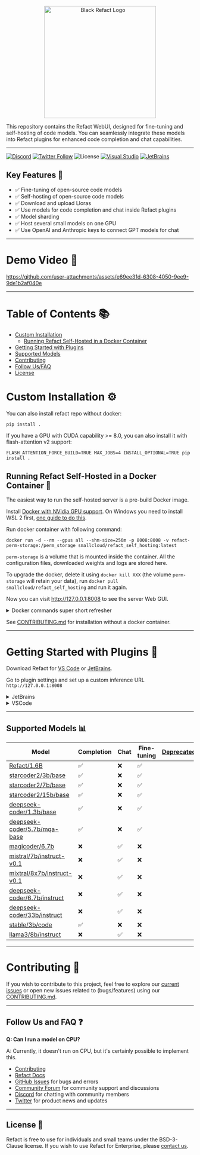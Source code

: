 <p align='center'>
  <picture>
   <source width='300px' alt='White Refact Logo' media="(prefers-color-scheme: dark)" srcset="white-refact-logo.svg">
   <img width='300px' alt="Black Refact Logo" src="refact-logo.svg">
  </picture>
</p>

This repository contains the Refact WebUI, designed for fine-tuning and self-hosting of code models. You can seamlessly integrate these models into Refact plugins for enhanced code completion and chat capabilities.

---

[![Discord](https://img.shields.io/discord/1037660742440194089?logo=discord&label=Discord&link=https%3A%2F%2Fsmallcloud.ai%2Fdiscord)](https://smallcloud.ai/discord)
[![Twitter Follow](https://img.shields.io/twitter/follow/refact_ai)](https://twitter.com/intent/follow?screen_name=refact_ai)
![License](https://img.shields.io/github/license/smallcloudai/refact?cacheSeconds=1000)
[![Visual Studio](https://img.shields.io/visual-studio-marketplace/d/smallcloud.codify?label=VS%20Code)](https://marketplace.visualstudio.com/items?itemName=smallcloud.codify)
[![JetBrains](https://img.shields.io/jetbrains/plugin/d/com.smallcloud.codify?label=JetBrains)](https://plugins.jetbrains.com/plugin/20647-codify)

## Key Features 🌟

- ✅ Fine-tuning of open-source code models
- ✅ Self-hosting of open-source code models
- ✅ Download and upload Lloras
- ✅ Use models for code completion and chat inside Refact plugins
- ✅ Model sharding
- ✅ Host several small models on one GPU
- ✅ Use OpenAI and Anthropic keys to connect GPT models for chat

---

# Demo Video 🎥

https://github.com/user-attachments/assets/e69ee31d-6308-4050-9ee9-9de1b2af040e

---

# Table of Contents 📚

- [Custom Installation](#custom-installation-%EF%B8%8F)
  - [Running Refact Self-Hosted in a Docker Container](#running-refact-self-hosted-in-a-docker-container-)
- [Getting Started with Plugins](#getting-started-with-plugins-)
- [Supported Models](#supported-models-)
- [Contributing](#contributing-)
- [Follow Us/FAQ](#follow-us-and-faq-)
- [License](#license-)


# Custom Installation ⚙️

You can also install refact repo without docker:
```shell
pip install .
```
If you have a GPU with CUDA capability >= 8.0, you can also install it with flash-attention v2 support:
```shell
FLASH_ATTENTION_FORCE_BUILD=TRUE MAX_JOBS=4 INSTALL_OPTIONAL=TRUE pip install .
```


## Running Refact Self-Hosted in a Docker Container 🐳


The easiest way to run the self-hosted server is a pre-build Docker image.

Install [Docker with NVidia GPU support](https://docs.nvidia.com/datacenter/cloud-native/container-toolkit/install-guide.html#docker).
On Windows you need to install WSL 2 first, [one guide to do this](https://docs.docker.com/desktop/install/windows-install).

Run docker container with following command:
```commandline
docker run -d --rm --gpus all --shm-size=256m -p 8008:8008 -v refact-perm-storage:/perm_storage smallcloud/refact_self_hosting:latest
```

`perm-storage` is a volume that is mounted inside the container. All the configuration files, downloaded weights and logs are stored here.

To upgrade the docker, delete it using `docker kill XXX` (the volume `perm-storage` will retain your
data), run `docker pull smallcloud/refact_self_hosting` and run it again.

Now you can visit http://127.0.0.1:8008 to see the server Web GUI.


<details><summary>Docker commands super short refresher</summary>
Add your yourself to docker group to run docker without sudo (works for Linux):

```commandline
sudo usermod -aG docker {your user}
```

List all containers:

```commandline
docker ps -a
```

Start and stop existing containers (stop doesn't remove them):

```commandline
docker start XXX
docker stop XXX
```

Shows messages from a container:
```commandline
docker logs -f XXX
```

Remove a container and all its data (except data inside a volume):
```commandline
docker rm XXX
```

Check out or delete a docker volume:
```commandline
docker volume inspect VVV
docker volume rm VVV
```
</details>


See [CONTRIBUTING.md](CONTRIBUTING.md) for installation without a docker container.

---

# Getting Started with Plugins 🔌


Download Refact for [VS Code](https://marketplace.visualstudio.com/items?itemName=smallcloud.codify) or [JetBrains](https://plugins.jetbrains.com/plugin/20647-refact-ai).

Go to plugin settings and set up a custom inference URL `http://127.0.0.1:8008`

<details><summary>JetBrains</summary>
Settings > Tools > Refact.ai > Advanced > Inference URL
</details>
<details><summary>VSCode</summary>
Extensions > Refact.ai Assistant > Settings > Infurl
</details>

---

## Supported Models 📊

| Model                                                                                             | Completion | Chat | Fine-tuning | [Deprecated](## "Will be removed in next versions") |
|---------------------------------------------------------------------------------------------------|------------|------|-------------|-----------------------------------------------------|
| [Refact/1.6B](https://huggingface.co/smallcloudai/Refact-1_6B-fim)                                | ✅          | ❌    | ✅           |                                                     |
| [starcoder2/3b/base](https://huggingface.co/bigcode/starcoder2-3b)                                | ✅          | ❌    | ✅           |                                                     |
| [starcoder2/7b/base](https://huggingface.co/bigcode/starcoder2-7b)                                | ✅          | ❌    | ✅           |                                                     |
| [starcoder2/15b/base](https://huggingface.co/bigcode/starcoder2-15b)                              | ✅          | ❌    | ✅           |                                                     |
| [deepseek-coder/1.3b/base](https://huggingface.co/deepseek-ai/deepseek-coder-1.3b-base)           | ✅          | ❌    | ✅           |                                                     |
| [deepseek-coder/5.7b/mqa-base](https://huggingface.co/deepseek-ai/deepseek-coder-5.7bmqa-base)    | ✅          | ❌    | ✅           |                                                     |
| [magicoder/6.7b](https://huggingface.co/TheBloke/Magicoder-S-DS-6.7B-GPTQ)                        | ❌          | ✅    | ❌           |                                                     |
| [mistral/7b/instruct-v0.1](https://huggingface.co/TheBloke/Mistral-7B-Instruct-v0.1-GPTQ)         | ❌          | ✅    | ❌           |                                                     |
| [mixtral/8x7b/instruct-v0.1](https://huggingface.co/mistralai/Mixtral-8x7B-Instruct-v0.1)         | ❌          | ✅    | ❌           |                                                     |
| [deepseek-coder/6.7b/instruct](https://huggingface.co/TheBloke/deepseek-coder-6.7B-instruct-GPTQ) | ❌          | ✅    | ❌           |                                                     |
| [deepseek-coder/33b/instruct](https://huggingface.co/deepseek-ai/deepseek-coder-33b-instruct)     | ❌          | ✅    | ❌           |                                                     |
| [stable/3b/code](https://huggingface.co/stabilityai/stable-code-3b)                               | ✅          | ❌    | ❌           |                                                     |
| [llama3/8b/instruct](https://huggingface.co/meta-llama/Meta-Llama-3-8B-Instruct)                  | ❌          | ✅    | ❌           |                                                     |

---


# Contributing 🤝

If you wish to contribute to this project, feel free to explore our [current issues](https://github.com/smallcloudai/refact/issues) or open new issues related to (bugs/features) using our [CONTRIBUTING.md](CONTRIBUTING.md).


---

## Follow Us and FAQ ❓

**Q: Can I run a model on CPU?**

A: Currently, it doesn't run on CPU, but it's certainly possible to implement this.

- [Contributing](CONTRIBUTING.md)
- [Refact Docs](https://docs.refact.ai/guides/version-specific/self-hosted/)
- [GitHub Issues](https://github.com/smallcloudai/refact/issues) for bugs and errors
- [Community Forum](https://github.com/smallcloudai/refact/discussions) for community support and discussions
- [Discord](https://www.smallcloud.ai/discord) for chatting with community members
- [Twitter](https://twitter.com/refact_ai) for product news and updates

---

## License 📜

Refact is free to use for individuals and small teams under the BSD-3-Clause license. If you wish to use Refact for Enterprise, please [contact us](https://refact.ai/contact/).

